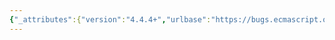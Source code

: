 ```yaml
---
{"_attributes":{"version":"4.4.4+","urlbase":"https://bugs.ecmascript.org/","maintainer":"dherman@mozilla.com"},"bug":{"bug_id":2448,"creation_ts":"2014-01-27 07:35:00 -0800","short_desc":"BE spelling \"behaviour\", \"initialise\", \"normalise\"","delta_ts":"2014-06-16 14:33:53 -0700","product":"Draft for 6th Edition","component":"editorial issue","version":"Rev 22: January 20, 2014 Draft","rep_platform":"All","op_sys":"All","bug_status":"RESOLVED","resolution":"FIXED","priority":"Normal","bug_severity":"normal","everconfirmed":true,"reporter":{"uid":"andrebargull","name":"André Bargull"},"assigned_to":{"uid":"allen","name":"Allen Wirfs-Brock"},"long_desc":[{"commentid":7017,"comment_count":0,"who":{"uid":"andrebargull","name":"André Bargull"},"bug_when":"2014-01-27 07:35:54 -0800","thetext":"behavior -> behaviour:\n- 6.1.7.3 Invariants of the Essential Internal Methods, 2nd paragraph\n- 7.5.2 PromiseBuiltinCapability, NOTE\n- 7.5.3 PromiseOf, NOTE\n- 25.4.3.1 Promise, last paragraph\n- 26.3.3.18.5 Loader.prototype.instantiate, 3rd paragraph\n\ninitialize -> initialise:\n- 8.2.1 CreateRealm, step 2\n- 19.1.1 The Object Constructor, NOTE\n- 25.4.1.5 NewPromiseCapability, 1st paragraph\n- 26.3.4  Properties of %Loader% Instances, 1st paragraph\n- 26.3.5.1 CreateLoaderIterator, step 1\n- 26.5.1.2 new Proxy, 1st paragraph\n\nnormalize -> normalise:\n- 6.1.4 The String Type, 2nd paragraph\n- 11.6.1.1 Early Errors, NOTE\n- 11.8.6.1 TV’s and TRV’s, NOTE\n- 15.2.3.1, Table 33, \"meaning\" column for [[Modules]]\n- 15.2.3.2, Table 34, \"meaning\" column for [[Name]] and [[Dependencies]]\n- 15.2.3.2.1 CreateLoad, 1st paragraph\n- 15.2.4.2 RequestLoad, 1st paragraph, 3rd paragraph\n- 15.2.4.7.1 AsyncStartLoadPartwayThrough, 1st paragraph\n- 26.3.3.6 Loader.prototype.get, 1st paragraph\n- 26.3.3.18.2 Loader.prototype.locate, 2nd paragraph"},{"commentid":8404,"comment_count":1,"who":{"uid":"allen","name":"Allen Wirfs-Brock"},"bug_when":"2014-05-13 18:12:42 -0700","thetext":"fixed in rev25 editor's draft\n\nfixed the \"behaviors\"\n\nwe've decided to use ize instead of ise."},{"commentid":8976,"comment_count":2,"who":{"uid":"allen","name":"Allen Wirfs-Brock"},"bug_when":"2014-06-16 14:33:53 -0700","thetext":"fixed in rev25"}]}}
---
```

